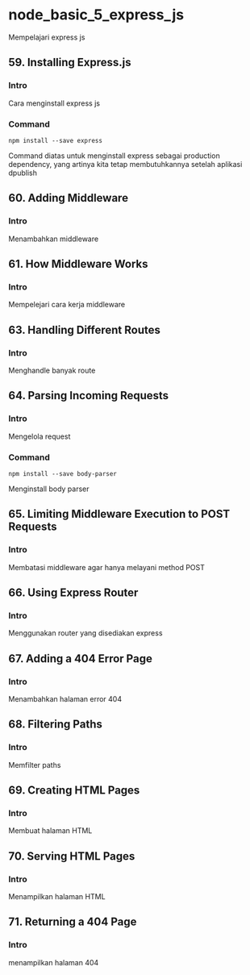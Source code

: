 # node_basic_5_express_js

Mempelajari express js

## 59. Installing Express.js

### Intro

Cara menginstall express js

### Command

```
npm install --save express
```

Command diatas untuk menginstall express sebagai production dependency, yang artinya kita tetap membutuhkannya setelah aplikasi dpublish

## 60. Adding Middleware

### Intro

Menambahkan middleware

## 61. How Middleware Works

### Intro

Mempelejari cara kerja middleware

## 63. Handling Different Routes

### Intro

Menghandle banyak route

## 64. Parsing Incoming Requests

### Intro

Mengelola request

### Command

```
npm install --save body-parser
```

Menginstall body parser

## 65. Limiting Middleware Execution to POST Requests

### Intro

Membatasi middleware agar hanya melayani method POST

## 66. Using Express Router

### Intro

Menggunakan router yang disediakan express

## 67. Adding a 404 Error Page

### Intro

Menambahkan halaman error 404

## 68. Filtering Paths

### Intro

Memfilter paths

## 69. Creating HTML Pages

### Intro

Membuat halaman HTML

## 70. Serving HTML Pages

### Intro

Menampilkan halaman HTML

## 71. Returning a 404 Page

### Intro

menampilkan halaman 404
